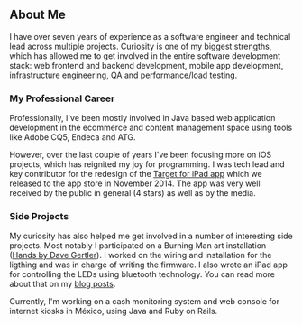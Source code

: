 ## About Me

I have over seven years of experience as a software engineer and technical lead across multiple projects. Curiosity is one of my biggest strengths, which has allowed me to get involved in the entire software development stack: web frontend and backend development, mobile app development, infrastructure engineering, QA and performance/load testing.  

### My Professional Career  

Professionally, I've been mostly involved in Java based web application development in the ecommerce and content management space using tools like Adobe CQ5, Endeca and ATG.  

However, over the last couple of years I've been focusing more on iOS projects, which has reignited my joy for programming.  I was tech lead and key contributor for the redesign of the [Target for iPad app](https://itunes.apple.com/us/app/target-for-ipad/id402742793?mt=8_) which we released to the app store in November 2014. The app was very well received by the public in general (4 stars) as well as by the media.  

### Side Projects  

My curiosity has also helped me get involved in a number of interesting side projects. Most notably I participated on a Burning Man art installation ([Hands by Dave Gertler](http://www.rollingstone.com/culture/pictures/burning-man-2013-the-people-20130905/stiltwalkers-0795928)). I worked on the wiring and installation for the ligthing and was in charge of writing the firmware.  I also wrote an iPad app for controlling the LEDs using bluetooth technology.  You can read more about that on my <a href="/articles/hands_(part_i)">blog posts</a>.  

Currently, I'm working on a cash monitoring system and web console for internet kiosks in México, using Java and Ruby on Rails.